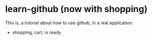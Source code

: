 # learn-github (now with shopping)

This is, a tutorial about how to use github, in a real application.

- shopping, cart, is ready
